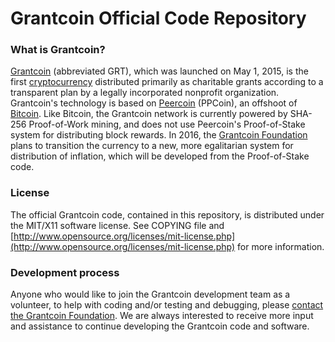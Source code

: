 Grantcoin Official Code Repository
==================================

### What is Grantcoin?
[Grantcoin](http://www.grantcoin.org/) (abbreviated GRT), which was launched on May 1, 2015, is the first [cryptocurrency](https://en.wikipedia.org/wiki/Cryptocurrency) distributed primarily as charitable grants according to a transparent plan by a legally incorporated nonprofit organization. Grantcoin's technology is based on [Peercoin](http://peercoin.net/) (PPCoin), an offshoot of [Bitcoin](http://en.wikipedia.org/wiki/Bitcoin). Like Bitcoin, the Grantcoin network is currently powered by SHA-256 Proof-of-Work mining, and does not use Peercoin's Proof-of-Stake system for distributing block rewards. In 2016, the [Grantcoin Foundation](http://www.grantcoin.org/foundation/) plans to transition the currency to a new, more egalitarian system for distribution of inflation, which will be developed from the Proof-of-Stake code.

### License
The official Grantcoin code, contained in this repository, is distributed under the MIT/X11 software license. See COPYING file and [http://www.opensource.org/licenses/mit-license.php](http://www.opensource.org/licenses/mit-license.php) for more information.

### Development process
Anyone who would like to join the Grantcoin development team as a volunteer, to help with coding and/or testing and debugging, please [contact the Grantcoin Foundation](http://www.grantcoin.org/contact/). We are always interested to receive more input and assistance to continue developing the Grantcoin code and software.

